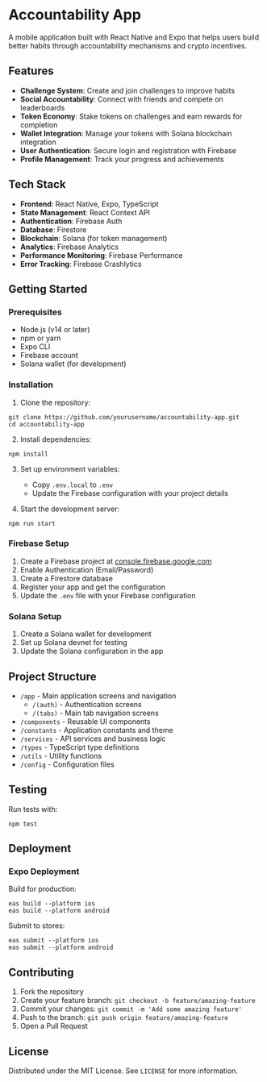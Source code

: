 # Accountability App

A mobile application built with React Native and Expo that helps users build better habits through accountability mechanisms and crypto incentives.

## Features

- **Challenge System**: Create and join challenges to improve habits
- **Social Accountability**: Connect with friends and compete on leaderboards
- **Token Economy**: Stake tokens on challenges and earn rewards for completion
- **Wallet Integration**: Manage your tokens with Solana blockchain integration
- **User Authentication**: Secure login and registration with Firebase
- **Profile Management**: Track your progress and achievements

## Tech Stack

- **Frontend**: React Native, Expo, TypeScript
- **State Management**: React Context API
- **Authentication**: Firebase Auth
- **Database**: Firestore
- **Blockchain**: Solana (for token management)
- **Analytics**: Firebase Analytics
- **Performance Monitoring**: Firebase Performance
- **Error Tracking**: Firebase Crashlytics

## Getting Started

### Prerequisites

- Node.js (v14 or later)
- npm or yarn
- Expo CLI
- Firebase account
- Solana wallet (for development)

### Installation

1. Clone the repository:
```
git clone https://github.com/yourusername/accountability-app.git
cd accountability-app
```

2. Install dependencies:
```
npm install
```

3. Set up environment variables:
   - Copy `.env.local` to `.env`
   - Update the Firebase configuration with your project details

4. Start the development server:
```
npm run start
```

### Firebase Setup

1. Create a Firebase project at [console.firebase.google.com](https://console.firebase.google.com)
2. Enable Authentication (Email/Password)
3. Create a Firestore database
4. Register your app and get the configuration
5. Update the `.env` file with your Firebase configuration

### Solana Setup

1. Create a Solana wallet for development
2. Set up Solana devnet for testing
3. Update the Solana configuration in the app

## Project Structure

- `/app` - Main application screens and navigation
  - `/(auth)` - Authentication screens
  - `/(tabs)` - Main tab navigation screens
- `/components` - Reusable UI components
- `/constants` - Application constants and theme
- `/services` - API services and business logic
- `/types` - TypeScript type definitions
- `/utils` - Utility functions
- `/config` - Configuration files

## Testing

Run tests with:
```
npm test
```

## Deployment

### Expo Deployment

Build for production:
```
eas build --platform ios
eas build --platform android
```

Submit to stores:
```
eas submit --platform ios
eas submit --platform android
```

## Contributing

1. Fork the repository
2. Create your feature branch: `git checkout -b feature/amazing-feature`
3. Commit your changes: `git commit -m 'Add some amazing feature'`
4. Push to the branch: `git push origin feature/amazing-feature`
5. Open a Pull Request

## License

Distributed under the MIT License. See `LICENSE` for more information.
